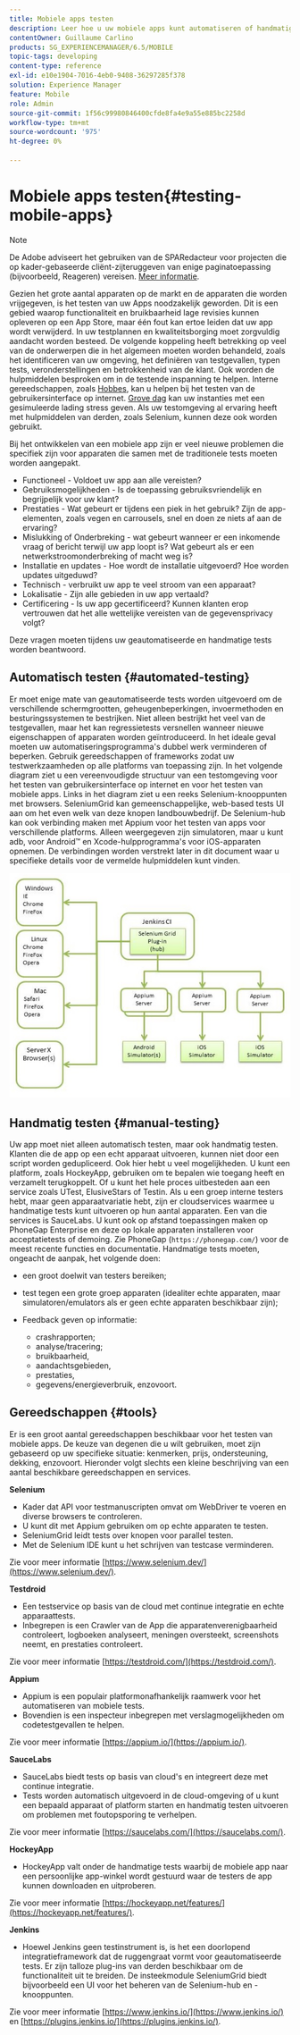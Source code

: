 ```yaml
---
title: Mobiele apps testen
description: Leer hoe u uw mobiele apps kunt automatiseren of handmatig testen met verschillende gereedschappen.
contentOwner: Guillaume Carlino
products: SG_EXPERIENCEMANAGER/6.5/MOBILE
topic-tags: developing
content-type: reference
exl-id: e10e1904-7016-4eb0-9408-36297285f378
solution: Experience Manager
feature: Mobile
role: Admin
source-git-commit: 1f56c99980846400cfde8fa4e9a55e885bc2258d
workflow-type: tm+mt
source-wordcount: '975'
ht-degree: 0%

---
```


# Mobiele apps testen{#testing-mobile-apps}

>[!NOTE]
>
>De Adobe adviseert het gebruiken van de SPARedacteur voor projecten die op kader-gebaseerde cliënt-zijteruggeven van enige paginatoepassing (bijvoorbeeld, Reageren) vereisen. [Meer informatie](/help/sites-developing/spa-overview.md).

Gezien het grote aantal apparaten op de markt en de apparaten die worden vrijgegeven, is het testen van uw Apps noodzakelijk geworden. Dit is een gebied waarop functionaliteit en bruikbaarheid lage revisies kunnen opleveren op een App Store, maar één fout kan ertoe leiden dat uw app wordt verwijderd. In uw testplannen en kwaliteitsborging moet zorgvuldig aandacht worden besteed. De volgende koppeling heeft betrekking op veel van de onderwerpen die in het algemeen moeten worden behandeld, zoals het identificeren van uw omgeving, het definiëren van testgevallen, typen tests, veronderstellingen en betrokkenheid van de klant. Ook worden de hulpmiddelen besproken om in de testende inspanning te helpen. Interne gereedschappen, zoals [Hobbes](/help/sites-developing/hobbes.md), kan u helpen bij het testen van de gebruikersinterface op internet. [Grove dag](/help/sites-developing/tough-day.md) kan uw instanties met een gesimuleerde lading stress geven. Als uw testomgeving al ervaring heeft met hulpmiddelen van derden, zoals Selenium, kunnen deze ook worden gebruikt.

Bij het ontwikkelen van een mobiele app zijn er veel nieuwe problemen die specifiek zijn voor apparaten die samen met de traditionele tests moeten worden aangepakt.

* Functioneel - Voldoet uw app aan alle vereisten?
* Gebruiksmogelijkheden - Is de toepassing gebruiksvriendelijk en begrijpelijk voor uw klant?
* Prestaties - Wat gebeurt er tijdens een piek in het gebruik? Zijn de app-elementen, zoals vegen en carrousels, snel en doen ze niets af aan de ervaring?
* Mislukking of Onderbreking - wat gebeurt wanneer er een inkomende vraag of bericht terwijl uw app loopt is? Wat gebeurt als er een netwerkstroomonderbreking of macht weg is?
* Installatie en updates - Hoe wordt de installatie uitgevoerd? Hoe worden updates uitgeduwd?
* Technisch - verbruikt uw app te veel stroom van een apparaat?
* Lokalisatie - Zijn alle gebieden in uw app vertaald?
* Certificering - Is uw app gecertificeerd? Kunnen klanten erop vertrouwen dat het alle wettelijke vereisten van de gegevensprivacy volgt?

Deze vragen moeten tijdens uw geautomatiseerde en handmatige tests worden beantwoord.

## Automatisch testen {#automated-testing}

Er moet enige mate van geautomatiseerde tests worden uitgevoerd om de verschillende schermgrootten, geheugenbeperkingen, invoermethoden en besturingssystemen te bestrijken. Niet alleen bestrijkt het veel van de testgevallen, maar het kan regressietests versnellen wanneer nieuwe eigenschappen of apparaten worden geïntroduceerd. In het ideale geval moeten uw automatiseringsprogramma&#39;s dubbel werk verminderen of beperken. Gebruik gereedschappen of frameworks zodat uw testwerkzaamheden op alle platforms van toepassing zijn. In het volgende diagram ziet u een vereenvoudigde structuur van een testomgeving voor het testen van gebruikersinterface op internet en voor het testen van mobiele apps. Links in het diagram ziet u een reeks Selenium-knooppunten met browsers. SeleniumGrid kan gemeenschappelijke, web-based tests UI aan om het even welk van deze knopen landbouwbedrijf. De Selenium-hub kan ook verbinding maken met Appium voor het testen van apps voor verschillende platforms. Alleen weergegeven zijn simulatoren, maar u kunt adb, voor Android™ en Xcode-hulpprogramma&#39;s voor iOS-apparaten opnemen. De verbindingen worden verstrekt later in dit document waar u specifieke details voor de vermelde hulpmiddelen kunt vinden.

![chlimage_1](assets/chlimage_1.jpeg)

## Handmatig testen {#manual-testing}

Uw app moet niet alleen automatisch testen, maar ook handmatig testen. Klanten die de app op een echt apparaat uitvoeren, kunnen niet door een script worden gedupliceerd. Ook hier hebt u veel mogelijkheden. U kunt een platform, zoals HockeyApp, gebruiken om te bepalen wie toegang heeft en verzamelt terugkoppelt. Of u kunt het hele proces uitbesteden aan een service zoals UTest, ElusiveStars of Testin. Als u een groep interne testers hebt, maar geen apparaatvariatie hebt, zijn er cloudservices waarmee u handmatige tests kunt uitvoeren op hun aantal apparaten. Een van die services is SauceLabs. U kunt ook op afstand toepassingen maken op PhoneGap Enterprise en deze op lokale apparaten installeren voor acceptatietests of demoing. Zie PhoneGap (`https://phonegap.com/`) voor de meest recente functies en documentatie. Handmatige tests moeten, ongeacht de aanpak, het volgende doen:

* een groot doelwit van testers bereiken;
* test tegen een grote groep apparaten (idealiter echte apparaten, maar simulatoren/emulators als er geen echte apparaten beschikbaar zijn);
* Feedback geven op informatie:

   * crashrapporten;
   * analyse/tracering;
   * bruikbaarheid,
   * aandachtsgebieden,
   * prestaties,
   * gegevens/energieverbruik, enzovoort.

## Gereedschappen {#tools}

Er is een groot aantal gereedschappen beschikbaar voor het testen van mobiele apps. De keuze van degenen die u wilt gebruiken, moet zijn gebaseerd op uw specifieke situatie: kenmerken, prijs, ondersteuning, dekking, enzovoort. Hieronder volgt slechts een kleine beschrijving van een aantal beschikbare gereedschappen en services.

**Selenium**

* Kader dat API voor testmanuscripten omvat om WebDriver te voeren en diverse browsers te controleren.
* U kunt dit met Appium gebruiken om op echte apparaten te testen.
* SeleniumGrid leidt tests over knopen voor parallel testen.
* Met de Selenium IDE kunt u het schrijven van testcase verminderen.

Zie voor meer informatie [https://www.selenium.dev/](https://www.selenium.dev/).

**Testdroid**

* Een testservice op basis van de cloud met continue integratie en echte apparaattests.
* Inbegrepen is een Crawler van de App die apparatenverenigbaarheid controleert, logboeken analyseert, meningen oversteekt, screenshots neemt, en prestaties controleert.

Zie voor meer informatie [https://testdroid.com/](https://testdroid.com/).

**Appium**

* Appium is een populair platformonafhankelijk raamwerk voor het automatiseren van mobiele tests.
* Bovendien is een inspecteur inbegrepen met verslagmogelijkheden om codetestgevallen te helpen.

Zie voor meer informatie [https://appium.io/](https://appium.io/).

**SauceLabs**

* SauceLabs biedt tests op basis van cloud&#39;s en integreert deze met continue integratie.
* Tests worden automatisch uitgevoerd in de cloud-omgeving of u kunt een bepaald apparaat of platform starten en handmatig testen uitvoeren om problemen met foutopsporing te verhelpen.

Zie voor meer informatie [https://saucelabs.com/](https://saucelabs.com/).

<!-- **AppTestNow**

* An outsourcing service that tests your mobile apps.
* Included is a large pool of devices and offers a wide range of types of testing: performance, quality, functional, certification, localization, data consumption, and so on.

For more information, see [https://apptestnow.com/](https://apptestnow.com/). -->

**HockeyApp**

* HockeyApp valt onder de handmatige tests waarbij de mobiele app naar een persoonlijke app-winkel wordt gestuurd waar de testers de app kunnen downloaden en uitproberen.

Zie voor meer informatie [https://hockeyapp.net/features/](https://hockeyapp.net/features/).

**Jenkins**

* Hoewel Jenkins geen testinstrument is, is het een doorlopend integratieframework dat de ruggengraat vormt voor geautomatiseerde tests. Er zijn talloze plug-ins van derden beschikbaar om de functionaliteit uit te breiden. De insteekmodule SeleniumGrid biedt bijvoorbeeld een UI voor het beheren van de Selenium-hub en -knooppunten.

Zie voor meer informatie [https://www.jenkins.io/](https://www.jenkins.io/) en [https://plugins.jenkins.io/](https://plugins.jenkins.io/).
